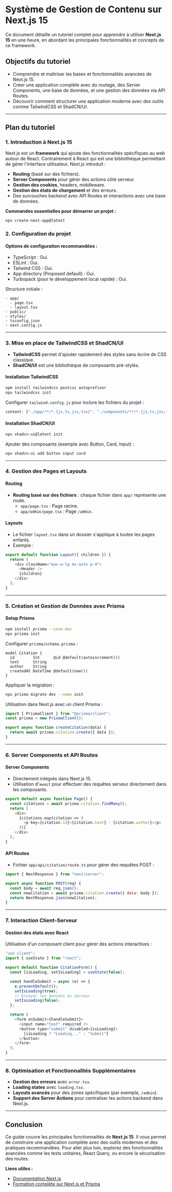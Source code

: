 
# Système de Gestion de Contenu sur Next.js 15

Ce document détaille un tutoriel complet pour apprendre à utiliser **Next.js 15** en une heure, en abordant les principales fonctionnalités et concepts de ce framework. 

## Objectifs du tutoriel

- Comprendre et maîtriser les bases et fonctionnalités avancées de Next.js 15.
- Créer une application complète avec du routage, des Server Components, une base de données, et une gestion des données via API Routes.
- Découvrir comment structurer une application moderne avec des outils comme TailwindCSS et ShadCN/UI.

---

## Plan du tutoriel

### 1. Introduction à Next.js 15

Next.js est un **framework** qui ajoute des fonctionnalités spécifiques au web autour de React. Contrairement à React qui est une bibliothèque permettant de gérer l'interface utilisateur, Next.js introduit :

- **Routing** (basé sur des fichiers).
- **Server Components** pour gérer des actions côté serveur.
- **Gestion des cookies**, headers, middleware.
- **Gestion des états de chargement** et des erreurs.
- Des surcouches backend avec API Routes et interactions avec une base de données.

**Commandes essentielles pour démarrer un projet :**

```bash
npx create-next-app@latest
```

### 2. Configuration du projet

#### Options de configuration recommandées :

- TypeScript : Oui.
- ESLint : Oui.
- Tailwind CSS : Oui.
- App directory (Proposed default) : Oui.
- Turbopack (pour le développement local rapide) : Oui.

Structure initiale :

```
- app/
  - page.tsx
  - layout.tsx
- public/
- styles/
- tsconfig.json
- next.config.js
```

---

### 3. Mise en place de TailwindCSS et ShadCN/UI

- **TailwindCSS** permet d'ajouter rapidement des styles sans écrire de CSS classique.
- **ShadCN/UI** est une bibliothèque de composants pré-stylés.

#### Installation TailwindCSS

```bash
npm install tailwindcss postcss autoprefixer
npx tailwindcss init
```

Configurer `tailwind.config.js` pour inclure les fichiers du projet :

```javascript
content: ["./app/**/*.{js,ts,jsx,tsx}", "./components/**/*.{js,ts,jsx,tsx}"]
```

#### Installation ShadCN/UI

```bash
npx shadcn-ui@latest init
```

Ajouter des composants (exemple avec Button, Card, Input) :

```bash
npx shadcn-ui add button input card
```

---

### 4. Gestion des Pages et Layouts

#### Routing

- **Routing basé sur des fichiers** : chaque fichier dans `app/` représente une route.
  - `app/page.tsx` : Page racine.
  - `app/admin/page.tsx` : Page `/admin`.

#### Layouts

- Le fichier `layout.tsx` dans un dossier s'applique à toutes les pages enfants.
- Exemple :

```javascript
export default function Layout({ children }) {
  return (
    <div className="max-w-lg mx-auto p-4">
      <Header />
      {children}
    </div>
  );
}
```

---

### 5. Création et Gestion de Données avec Prisma

#### Setup Prisma

```bash
npm install prisma --save-dev
npx prisma init
```

Configurer `prisma/schema.prisma` :

```prisma
model Citation {
  id        Int      @id @default(autoincrement())
  text      String
  author    String
  createdAt DateTime @default(now())
}
```

Appliquer la migration :

```bash
npx prisma migrate dev --name init
```

Utilisation dans Next.js avec un client Prisma :

```javascript
import { PrismaClient } from "@prisma/client";
const prisma = new PrismaClient();

export async function createCitation(data) {
  return await prisma.citation.create({ data });
}
```

---

### 6. Server Components et API Routes

#### Server Components

- Directement intégrés dans Next.js 15.
- Utilisation d'`await` pour effectuer des requêtes serveur directement dans les composants.

```javascript
export default async function Page() {
  const citations = await prisma.citation.findMany();
  return (
    <div>
      {citations.map(citation => (
        <p key={citation.id}>{citation.text} - {citation.author}</p>
      ))}
    </div>
  );
}
```

#### API Routes

- Fichier `app/api/citation/route.ts` pour gérer des requêtes POST :

```javascript
import { NextResponse } from "next/server";

export async function POST(req) {
  const body = await req.json();
  const newCitation = await prisma.citation.create({ data: body });
  return NextResponse.json(newCitation);
}
```

---

### 7. Interaction Client-Serveur

#### Gestion des états avec React

Utilisation d'un composant client pour gérer des actions interactives :

```javascript
"use client";
import { useState } from "react";

export default function CitationForm() {
  const [isLoading, setIsLoading] = useState(false);

  const handleSubmit = async (e) => {
    e.preventDefault();
    setIsLoading(true);
    // Envoyer les données au serveur
    setIsLoading(false);
  };

  return (
    <form onSubmit={handleSubmit}>
      <input name="text" required />
      <button type="submit" disabled={isLoading}>
        {isLoading ? "Loading..." : "Submit"}
      </button>
    </form>
  );
}
```

---

### 8. Optimisation et Fonctionnalités Supplémentaires

- **Gestion des erreurs** avec `error.tsx`.
- **Loading states** avec `loading.tsx`.
- **Layouts avancés** pour des zones spécifiques (par exemple, `/admin`).
- **Support des Server Actions** pour centraliser les actions backend dans Next.js.

---

## Conclusion

Ce guide couvre les principales fonctionnalités de **Next.js 15**. Il vous permet de construire une application complète avec des outils modernes et des pratiques recommandées. Pour aller plus loin, explorez des fonctionnalités avancées comme les tests unitaires, React Query, ou encore la sécurisation des routes.

**Liens utiles :**
- [Documentation Next.js](https://nextjs.org/docs)
- [Formation complète sur Next.js et Prisma](https://mlv.sh/nextjs)
